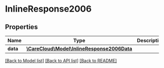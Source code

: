 # InlineResponse2006

## Properties
Name | Type | Description | Notes
------------ | ------------- | ------------- | -------------
**data** | [**\CareCloud\Model\InlineResponse2006Data**](InlineResponse2006Data.md) |  | [optional] 

[[Back to Model list]](../../README.md#documentation-for-models) [[Back to API list]](../../README.md#documentation-for-api-endpoints) [[Back to README]](../../README.md)

